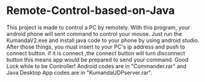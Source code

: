 # Remote-Control-based-on-Java
This project is made to control a PC by remotely. With this program, your android phone will sent command to control your mouse. 
Just run the KumandaV2.exe and install java code to your phone by using android studio. 
After those things, you must insert to your PC's ip address and push to connect button. 
if it is connect ,the connect button will turn disconnect button this means app would be prepared to send your command.
Good Luck while to be Controller!
Android codes are in "Commander.rar" and Java Desktop App codes are in "KumandaUDPserver.rar".
